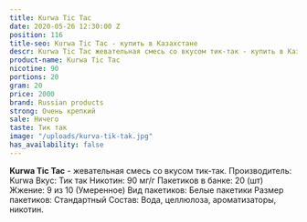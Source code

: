 ```yaml
---
title: Kurwa Tic Tac
date: 2020-05-26 12:30:00 Z
position: 116
title-seo: Kurwa Tic Tac - купить в Казахстане
descr: Kurwa Tic Tac жевательная смесь со вкусом тик-так - купить в Казахстане
product-name: Kurwa Tic Tac
nicotine: 90
portions: 20
gram: 20
price: 2000
brand: Russian products
strong: Очень крепкий
sale: Ничего
taste: Тик так
image: "/uploads/kurva-tik-tak.jpg"
has_availability: false
---
```


**Kurwa Tic Tac** - жевательная смесь со вкусом тик-так.
Производитель: Kurwa
Вкус: Тик так
Никотин: 90 мг/г
Пакетиков в банке: 20 (шт)
Жжение: 9 из 10 (Умеренное)
Вид пакетиков: Белые пакетики
Размер пакетиков: Стандартный
Состав: Вода, целлюлоза, ароматизаторы, никотин.
